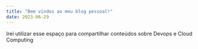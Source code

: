 ```yaml
---
title: "Bem vindos ao meu blog pessoal!"
date: 2023-06-29
---
```


Irei utilizar esse espaço para compartilhar conteúdos sobre Devops e Cloud Computing
